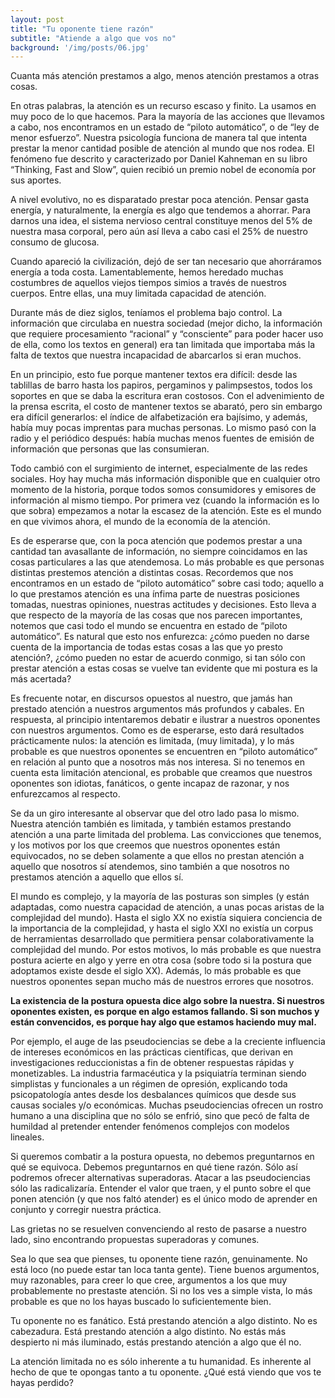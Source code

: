 ```yaml
---
layout: post
title: "Tu oponente tiene razón"
subtitle: "Atiende a algo que vos no"
background: '/img/posts/06.jpg'
---
```


Cuanta más atención prestamos a algo, menos atención prestamos a otras cosas. 

En otras palabras, la atención es un recurso escaso y finito. La usamos en muy poco de lo que hacemos. Para la mayoría de las acciones que llevamos a cabo, nos encontramos en un estado de “piloto automático”, o de “ley de menor esfuerzo”. Nuestra psicología funciona de manera tal que intenta prestar la menor cantidad posible de atención al mundo que nos rodea. El fenómeno fue descrito y caracterizado por Daniel Kahneman en su libro “Thinking, Fast and Slow”, quien recibió un premio nobel de economía por sus aportes.

A nivel evolutivo, no es disparatado prestar poca atención. Pensar gasta energía, y naturalmente, la energía es algo que tendemos a ahorrar. Para darnos una idea, el sistema nervioso central constituye menos del 5% de nuestra masa corporal, pero aún así lleva a cabo casi el 25% de nuestro consumo de glucosa.

Cuando apareció la civilización, dejó de ser tan necesario que ahorráramos energía a toda costa. Lamentablemente, hemos heredado muchas costumbres de aquellos viejos tiempos simios a través de nuestros cuerpos. Entre ellas, una muy limitada capacidad de atención.

Durante más de diez siglos, teníamos el problema bajo control. La información que circulaba en nuestra sociedad (mejor dicho, la información que requiere procesamiento “racional” y “consciente” para poder hacer uso de ella, como los textos en general) era tan limitada que importaba más la falta de textos que nuestra incapacidad de abarcarlos si eran muchos. 

En un principio, esto fue porque mantener textos era difícil: desde las tablillas de barro hasta los papiros, pergaminos y palimpsestos, todos los soportes en que se daba la escritura eran costosos. Con el advenimiento de la prensa escrita, el costo de mantener textos se abarató, pero sin embargo era difícil generarlos: el índice de alfabetización era bajísimo, y además, había muy pocas imprentas para muchas personas. Lo mismo pasó con la radio y el periódico después: había muchas menos fuentes de emisión de información que personas que las consumieran.

Todo cambió con el surgimiento de internet, especialmente de las redes sociales. Hoy hay mucha más información disponible que en cualquier otro momento de la historia, porque todos somos consumidores y emisores de información al mismo tiempo. Por primera vez (cuando la información es lo que sobra) empezamos a notar la escasez de la atención. Este es el mundo en que vivimos ahora, el mundo de la economía de la atención.

Es de esperarse que, con la poca atención que podemos prestar a una cantidad tan avasallante de información, no siempre coincidamos en las cosas particulares a las que atendemosa. Lo más probable es que personas distintas prestemos atención a distintas cosas. Recordemos que nos encontramos en un estado de “piloto automático” sobre casi todo; aquello a lo que prestamos atención es una ínfima parte de nuestras posiciones tomadas, nuestras opiniones, nuestras actitudes y decisiones. Esto lleva a que respecto de la mayoría de las cosas que nos parecen importantes, notemos que casi todo el mundo se encuentra en estado de “piloto automático”. Es natural que esto nos enfurezca: ¿cómo pueden no darse cuenta de la importancia de todas estas cosas a las que yo presto atención?, ¿cómo pueden no estar de acuerdo conmigo, si tan sólo con prestar atención a estas cosas se vuelve tan evidente que mi postura es la más acertada?

Es frecuente notar, en discursos opuestos al nuestro, que jamás han prestado atención a nuestros argumentos más profundos y cabales. En respuesta, al principio intentaremos debatir e ilustrar a nuestros oponentes con nuestros argumentos. Como es de esperarse, esto dará resultados prácticamente nulos: la atención es limitada, (muy limitada), y lo más probable es que nuestros oponentes se encuentren en “piloto automático” en relación al punto que a nosotros más nos interesa. Si no tenemos en cuenta esta limitación atencional, es probable que creamos que nuestros oponentes son idiotas, fanáticos, o gente incapaz de razonar, y nos enfurezcamos al respecto.

Se da un giro interesante al observar que del otro lado pasa lo mismo. Nuestra atención también es limitada, y también estamos prestando atención a una parte limitada del problema. Las convicciones que tenemos, y los motivos por los que creemos que nuestros oponentes están equivocados, no se deben solamente a que ellos no prestan atención a aquello que nosotros sí atendemos, sino también a que nosotros no prestamos atención a aquello que ellos sí.

El mundo es complejo, y la mayoría de las posturas son simples (y están adaptadas, como nuestra capacidad de atención, a unas pocas aristas de la complejidad del mundo). Hasta el siglo XX no existía siquiera conciencia de la importancia de la complejidad, y hasta el siglo XXI no existía un corpus de herramientas desarrollado que permitiera pensar colaborativamente la complejidad del mundo. Por estos motivos, lo más probable es que nuestra postura acierte en algo y yerre en otra cosa (sobre todo si la postura que adoptamos existe desde el siglo XX). Además, lo más probable es que nuestros oponentes sepan mucho más de nuestros errores que nosotros.

**La existencia de la postura opuesta dice algo sobre la nuestra. Si nuestros oponentes existen, es porque en algo estamos fallando. Si son muchos y están convencidos, es porque hay algo que estamos haciendo muy mal.**

Por ejemplo, el auge de las pseudociencias se debe a la creciente influencia de intereses económicos en las prácticas científicas, que derivan en investigaciones reduccionistas a fin de obtener respuestas rápidas y monetizables. La industria farmacéutica y la psiquiatría terminan siendo simplistas y funcionales a un régimen de opresión, explicando toda psicopatología antes desde los desbalances químicos que desde sus causas sociales y/o económicas. Muchas pseudociencias ofrecen un rostro humano a una disciplina que no sólo se enfrió, sino que pecó de falta de humildad al pretender entender fenómenos complejos con modelos lineales.

Si queremos combatir a la postura opuesta, no debemos preguntarnos en qué se equivoca. Debemos preguntarnos en qué tiene razón. Sólo así podremos ofrecer alternativas superadoras. Atacar a las pseudociencias sólo las radicalizaría. Entender el valor que traen, y el punto sobre el que ponen atención (y que nos faltó atender) es el único modo de aprender en conjunto y corregir nuestra práctica.

Las grietas no se resuelven convenciendo al resto de pasarse a nuestro lado, sino encontrando propuestas superadoras y comunes.

Sea lo que sea que pienses, tu oponente tiene razón, genuinamente. No está loco (no puede estar tan loca tanta gente). Tiene buenos argumentos, muy razonables, para creer lo que cree, argumentos a los que muy probablemente no prestaste atención. Si no los ves a simple vista, lo más probable es que no los hayas buscado lo suficientemente bien.

Tu oponente no es fanático. Está prestando atención a algo distinto. No es cabezadura. Está prestando atención a algo distinto. No estás más despierto ni más iluminado, estás prestando atención a algo que él no.

La atención limitada no es sólo inherente a tu humanidad. Es inherente al hecho de que te opongas tanto a tu oponente. ¿Qué está viendo que vos te hayas perdido?
